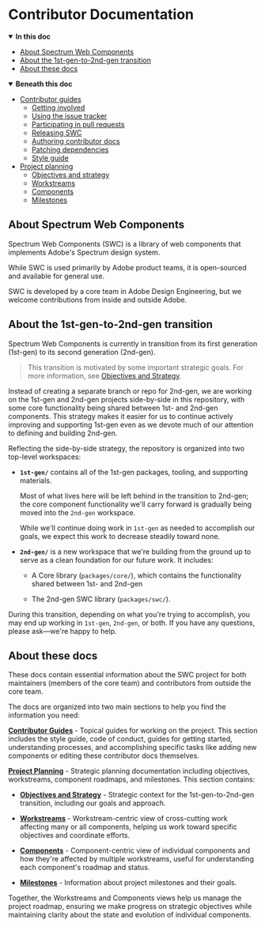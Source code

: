 <!-- Document title (editable) -->

# Contributor Documentation

<!-- Generated TOC - DO NOT EDIT -->

<details open>
<summary><strong>In this doc</strong></summary>

- [About Spectrum Web Components](#about-spectrum-web-components)
- [About the 1st-gen-to-2nd-gen transition](#about-the-1st-gen-to-2nd-gen-transition)
- [About these docs](#about-these-docs)

</details>

<details open>
<summary><strong>Beneath this doc</strong></summary>

- [Contributor guides](01_contributor-guides/README.md)
    - [Getting involved](01_contributor-guides/01_getting-involved.md)
    - [Using the issue tracker](01_contributor-guides/02_using-the-issue-tracker.md)
    - [Participating in pull requests](01_contributor-guides/03_participating-in-pull-requests.md)
    - [Releasing SWC](01_contributor-guides/04_releasing-swc.md)
    - [Authoring contributor docs](01_contributor-guides/05_authoring-contributor-docs/README.md)
    - [Patching dependencies](01_contributor-guides/05_patching-dependencies.md)
    - [Style guide](01_contributor-guides/99_style-guide/README.md)
- [Project planning](02_project-planning/README.md)
    - [Objectives and strategy](02_project-planning/01_objectives-and-strategy.md)
    - [Workstreams](02_project-planning/02_workstreams/README.md)
    - [Components](02_project-planning/03_components/README.md)
    - [Milestones](02_project-planning/04_milestones/README.md)

</details>

<!-- Document content (editable) -->

## About Spectrum Web Components

Spectrum Web Components (SWC) is a library of web components that implements Adobe's Spectrum design system.

While SWC is used primarily by Adobe product teams, it is open-sourced and available for general use.

SWC is developed by a core team in Adobe Design Engineering, but we welcome contributions from inside and outside Adobe.

## About the 1st-gen-to-2nd-gen transition

Spectrum Web Components is currently in transition from its first generation (1st-gen) to its second generation (2nd-gen).

> This transition is motivated by some important strategic goals. For more information, see [Objectives and Strategy](./02_project-planning/01_objectives-and-strategy.md).

Instead of creating a separate branch or repo for 2nd-gen, we are working on the 1st-gen and 2nd-gen projects side-by-side in this repository, with some core functionality being shared between 1st- and 2nd-gen components. This strategy makes it easier for us to continue actively improving and supporting 1st-gen even as we devote much of our attention to defining and building 2nd-gen.

Reflecting the side-by-side strategy, the repository is organized into two top-level workspaces:

- **`1st-gen/`** contains all of the 1st-gen packages, tooling, and supporting materials.

    Most of what lives here will be left behind in the transition to 2nd-gen; the core component functionality we'll carry forward is gradually being moved into the `2nd-gen` workspace.

    While we'll continue doing work in `1st-gen` as needed to accomplish our goals, we expect this work to decrease steadily toward none.

- **`2nd-gen/`** is a new workspace that we're building from the ground up to serve as a clean foundation for our future work. It includes:
    - A Core library (`packages/core/`), which contains the functionality shared between 1st- and 2nd-gen

    - The 2nd-gen SWC library (`packages/swc/`).

During this transition, depending on what you're trying to accomplish, you may end up working in `1st-gen`, `2nd-gen`, or both. If you have any questions, please ask—we're happy to help.

## About these docs

These docs contain essential information about the SWC project for both maintainers (members of the core team) and contributors from outside the core team.

The docs are organized into two main sections to help you find the information you need:

**[Contributor Guides](./01_contributor-guides/README.md)** - Topical guides for working on the project. This section includes the style guide, code of conduct, guides for getting started, understanding processes, and accomplishing specific tasks like adding new components or editing these contributor docs themselves.

**[Project Planning](./02_project-planning/README.md)** - Strategic planning documentation including objectives, workstreams, component roadmaps, and milestones. This section contains:

- **[Objectives and Strategy](./02_project-planning/01_objectives-and-strategy.md)** - Strategic context for the 1st-gen-to-2nd-gen transition, including our goals and approach.

- **[Workstreams](./02_project-planning/02_workstreams/README.md)** - Workstream-centric view of cross-cutting work affecting many or all components, helping us work toward specific objectives and coordinate efforts.

- **[Components](./02_project-planning/03_components/README.md)** - Component-centric view of individual components and how they're affected by multiple workstreams, useful for understanding each component's roadmap and status.

- **[Milestones](./02_project-planning/04_milestones/README.md)** - Information about project milestones and their goals.

Together, the Workstreams and Components views help us manage the project roadmap, ensuring we make progress on strategic objectives while maintaining clarity about the state and evolution of individual components.
